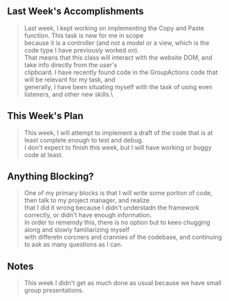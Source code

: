 ## Last Week's Accomplishments

> Last week, I kept working on implementing the Copy and Paste function. This task is new for me in scope \
> because it is a controller (and not a model or a view, which is the code type I have previously worked on).\
> That means that this class will interact with the website DOM, and take info directly from the user's \
> clipboard. I have recently found code in the GroupActions code that will be relevant for my task, and \
> generally, I have been situating myself with the task of using even listeners, and other new skills.\

## This Week's Plan

> This week, I will attempt to implement a draft of the code that is at least complete enough to test and debug.\
> I don't expect to finish this week, but I will have working or buggy code at least. 

## Anything Blocking?

> One of my primary blocks is that I will write some portion of code, then talk to my project manager, and realize\
> that I did it wrong because I didn't understadn the framework correctly, or didn't have enough information.\
> In order to rememdy this, there is no option but to keeo chugging along and slowly familiarizing myself\
> with differetn corcners and crannies of the codebase, and continuing to ask as many questions as I can.

## Notes

> This week I didn't get as much done as usual because we have small group presentations.
